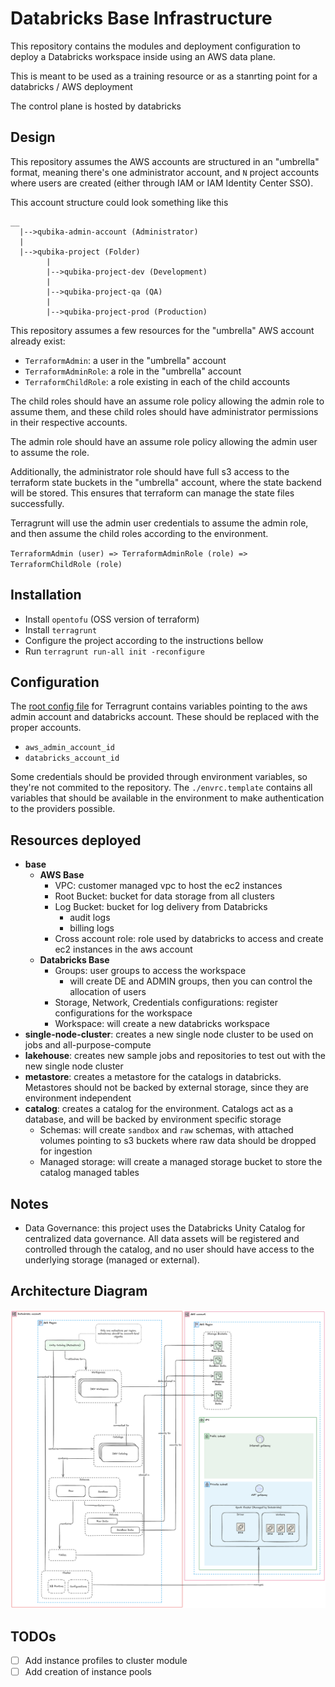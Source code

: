 # Databricks Base Infrastructure

This repository contains the modules and deployment configuration to deploy
a Databricks workspace inside using an AWS data plane.

This is meant to be used as a training resource or as a stanrting point for
a  databricks / AWS deployment

The control plane is hosted by databricks

## Design

This repository assumes the AWS accounts are structured in an "umbrella"
format, meaning there's one administrator account, and `N` project accounts
where users are created (either through IAM or IAM Identity Center SSO).

This account structure could look something like this

```
__
  |-->qubika-admin-account (Administrator)
  |
  |-->qubika-project (Folder)
        |
        |-->qubika-project-dev (Development)
        |
        |-->qubika-project-qa (QA)
        |
        |-->qubika-project-prod (Production)
```


This repository assumes a few resources for the "umbrella" AWS account already exist:
* `TerraformAdmin`: a user in the "umbrella" account
* `TerraformAdminRole`: a role in the "umbrella" account
* `TerraformChildRole`: a role existing in each of the child accounts

The child roles should have an assume role policy allowing the admin role to
assume them, and these child roles should have administrator permissions in
their respective accounts.

The admin role should have an assume role policy allowing the admin user to
assume the role.

Additionally, the administrator role should have full s3 access to the
terraform state buckets in the "umbrella" account, where the state backend will
be stored. This ensures that terraform can manage the state files successfully.

Terragrunt will use the admin user credentials to assume the admin role, and
then assume the child roles according to the environment.

`TerraformAdmin (user) => TerraformAdminRole (role) => TerraformChildRole (role)`

## Installation

* Install `opentofu` (OSS version of terraform)
* Install `terragrunt`
* Configure the project according to the instructions bellow
* Run `terragrunt run-all init -reconfigure`

## Configuration

The [root config file](./terragrunt.hcl) for Terragrunt contains variables
pointing to the aws admin account and databricks account. These should be
replaced with the proper accounts.
* `aws_admin_account_id`
* `databricks_account_id`

Some credentials should be provided through environment variables, so they're
not commited to the repository. The `./envrc.template` contains all variables
that should be available in the environment to make authentication to the
providers possible.


## Resources deployed

* **base**
  * **AWS Base**
    * VPC: customer managed vpc to host the ec2 instances
    * Root Bucket: bucket for data storage from all clusters
    * Log Bucket: bucket for log delivery from Databricks
      * audit logs
      * billing logs
    * Cross account role: role used by databricks to access and create ec2 instances in the aws account
  * **Databricks Base**
    * Groups: user groups to access the workspace
      * will create DE and ADMIN groups, then you can control the allocation of users
    * Storage, Network, Credentials configurations: register configurations for the workspace
    * Workspace: will create a new databricks workspace
* **single-node-cluster**: creates a new single node cluster to be used on jobs and all-purpose-compute
* **lakehouse**: creates new sample jobs and repositories to test out with the new single node cluster
* **metastore**: creates a metastore for the catalogs in databricks. Metastores should not be backed by external storage, since they are environment independent
* **catalog**: creates a catalog for the environment. Catalogs act as a database, and will be backed by environment specific storage
  * Schemas: will create `sandbox` and `raw` schemas, with attached volumes pointing to s3 buckets where raw data should be dropped for ingestion
  * Managed storage: will create a managed storage bucket to store the catalog managed tables

## Notes

* Data Governance: this project uses the Databricks Unity Catalog for centralized data governance. All data assets will be registered and controlled through the catalog, and no user should have access to the underlying storage (managed or external).

## Architecture Diagram

![Diagram](./docs/databricks-infra-base.excalidraw.png)

## TODOs

* [ ] Add instance profiles to cluster module
* [ ] Add creation of instance pools

